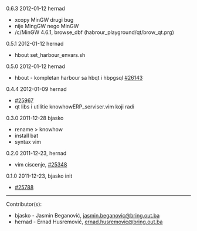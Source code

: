 0.6.3 2012-01-12 hernad

  - xcopy MinGW drugi bug
  - nije MingGW nego MinGW
  - /c/MinGW 4.6.1, browse_dbf (habrour_playground/qt/brow_qt.prg)

0.5.1 2012-01-12 hernad

  - hbout set_harbour_envars.sh

0.5.0 2012-01-12 hernad

  - hbout - kompletan harbour sa hbqt i hbpgsql [#26143](http://redmine.bring.out.ba/issues/26143) 

0.4.4 2012-01-09 hernad

  - [#25967](http://redmine.bring.out.ba/issues/25967)
  - qt libs i utilitie knowhowERP_serviser.vim koji radi

0.3.0 2011-12-28 bjasko
  
  - rename > knowhow   
  - install bat
  - syntax vim

0.2.0  2011-12-23, hernad

  - vim ciscenje,  [#25348](http://redmine.bring.out.ba/issues/25348)

0.1.0  2011-12-23, bjasko init

  - [#25788](http://redmine.bring.out.ba/issues/25788)

--------------------

Contributor(s):

* bjasko - Jasmin Beganović, jasmin.beganovic@bring.out.ba
* hernad - Ernad Husremović, ernad.husremovic@bring.out.ba
